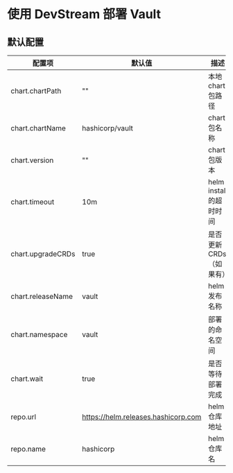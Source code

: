 # 使用 DevStream 部署 Vault

## 默认配置

| 配置项              | 默认值                    | 描述                                 |
| ----               | ----                     | ----                                |
| chart.chartPath    | ""                       | 本地 chart 包路径                     |
| chart.chartName    | hashicorp/vault          | chart 包名称                         |
| chart.version      | ""                       | chart 包版本                         |
| chart.timeout      | 10m                      | helm install 的超时时间               |
| chart.upgradeCRDs  | true                     | 是否更新 CRDs（如果有）                |
| chart.releaseName  | vault                    | helm 发布名称                         |
| chart.namespace    | vault                    | 部署的命名空间                         |
| chart.wait         | true                     | 是否等待部署完成                       |
| repo.url           | https://helm.releases.hashicorp.com | helm 仓库地址              |
| repo.name          | hashicorp                | helm 仓库名                           |
